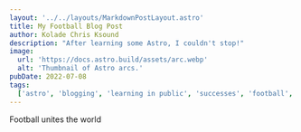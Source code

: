 ```yaml
---
layout: '../../layouts/MarkdownPostLayout.astro'
title: My Football Blog Post
author: Kolade Chris Ksound
description: "After learning some Astro, I couldn't stop!"
image:
  url: 'https://docs.astro.build/assets/arc.webp'
  alt: 'Thumbnail of Astro arcs.'
pubDate: 2022-07-08
tags:
  ['astro', 'blogging', 'learning in public', 'successes', 'football', 'sports']
---
```


Football unites the world
